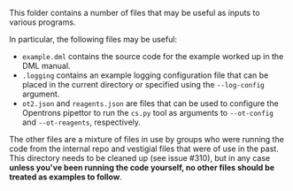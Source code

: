 This folder contains a number of files that may be useful as inputs to various programs.

In particular, the following files may be useful:

* `example.dml` contains the source code for the example worked up in the DML manual.
* `.logging` contains an example logging configuration file that can be placed in the current directory or specified using the `--log-config` argument.
* `ot2.json` and `reagents.json` are files that can be used to configure the Opentrons pipettor to run the `cs.py` tool as arguments to `--ot-config` and `--ot-reagents`, respectively.

The other files are a mixture of files in use by groups who were running the code from the internal repo and vestigial files that were of use in the past.  This directory needs to be cleaned up (see issue #310), but in any case **unless you've been running the code yourself, no other files should be treated as examples to follow**.